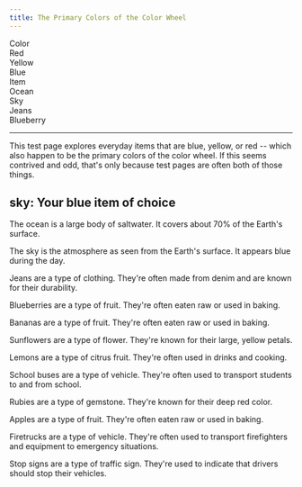 ```yaml
---
title: The Primary Colors of the Color Wheel
---
```


<div id="markdoc-chooser"><div><div class="markdoc-pref__container"><div class="markdoc-pref__label">Color</div><div class="markdoc-pref__pill " data-pref-id="color" data-option-id="red">Red</div><div class="markdoc-pref__pill " data-pref-id="color" data-option-id="yellow">Yellow</div><div class="markdoc-pref__pill selected" data-pref-id="color" data-option-id="blue">Blue</div></div><div class="markdoc-pref__container"><div class="markdoc-pref__label">Item</div><div class="markdoc-pref__pill " data-pref-id="item" data-option-id="ocean">Ocean</div><div class="markdoc-pref__pill selected" data-pref-id="item" data-option-id="sky">Sky</div><div class="markdoc-pref__pill " data-pref-id="item" data-option-id="jeans">Jeans</div><div class="markdoc-pref__pill " data-pref-id="item" data-option-id="blueberry">Blueberry</div></div><hr /></div></div>
<div id="markdoc-content"><article>
  <p>
    This test page explores everyday items that are blue, yellow, or red --
    which also happen to be the primary colors of the color wheel. If this seems
    contrived and odd, that's only because test pages are often both of those
    things.
  </p>
  <h2>sky: Your blue item of choice</h2>
  <div class="markdoc__toggleable" data-if="4">
    <div class="markdoc__toggleable markdoc__hidden" data-if="0">
      <p>
        The ocean is a large body of saltwater. It covers about 70% of the
        Earth's surface.
      </p>
    </div>
    <div class="markdoc__toggleable" data-if="1">
      <p>
        The sky is the atmosphere as seen from the Earth's surface. It appears
        blue during the day.
      </p>
    </div>
    <div class="markdoc__toggleable markdoc__hidden" data-if="2">
      <p>
        Jeans are a type of clothing. They're often made from denim and are
        known for their durability.
      </p>
    </div>
    <div class="markdoc__toggleable markdoc__hidden" data-if="3">
      <p>
        Blueberries are a type of fruit. They're often eaten raw or used in
        baking.
      </p>
    </div>
  </div>
  <div class="markdoc__toggleable markdoc__hidden" data-if="5">
    <div class="markdoc__toggleable markdoc__hidden" data-if="7">
      <p>
        Bananas are a type of fruit. They're often eaten raw or used in baking.
      </p>
    </div>
    <div class="markdoc__toggleable markdoc__hidden" data-if="8">
      <p>
        Sunflowers are a type of flower. They're known for their large, yellow
        petals.
      </p>
    </div>
    <div class="markdoc__toggleable markdoc__hidden" data-if="9">
      <p>
        Lemons are a type of citrus fruit. They're often used in drinks and
        cooking.
      </p>
    </div>
    <div class="markdoc__toggleable markdoc__hidden" data-if="10">
      <p>
        School buses are a type of vehicle. They're often used to transport
        students to and from school.
      </p>
    </div>
  </div>
  <div class="markdoc__toggleable markdoc__hidden" data-if="6">
    <div class="markdoc__toggleable markdoc__hidden" data-if="11">
      <p>
        Rubies are a type of gemstone. They're known for their deep red color.
      </p>
    </div>
    <div class="markdoc__toggleable markdoc__hidden" data-if="12">
      <p>
        Apples are a type of fruit. They're often eaten raw or used in baking.
      </p>
    </div>
    <div class="markdoc__toggleable markdoc__hidden" data-if="13">
      <p>
        Firetrucks are a type of vehicle. They're often used to transport
        firefighters and equipment to emergency situations.
      </p>
    </div>
    <div class="markdoc__toggleable markdoc__hidden" data-if="14">
      <p>
        Stop signs are a type of traffic sign. They're used to indicate that
        drivers should stop their vehicles.
      </p>
    </div>
  </div>
</article>
</div>
  <script>    clientRenderer.initialize({        pagePrefsConfig: [{"n":"Color","i":"color","o":"primary_color_options"},{"n":"Item","i":"item","o":"<COLOR>_item_options"}],        prefOptionsConfig: {"primary_color_options":[{"n":"Red","i":"red"},{"n":"Yellow","i":"yellow"},{"n":"Blue","d":true,"i":"blue"}],"red_item_options":[{"n":"Ruby","i":"ruby"},{"n":"Apple","d":true,"i":"apple"},{"n":"Firetruck","i":"firetruck"},{"n":"Stop sign","i":"stop_sign"}],"yellow_item_options":[{"n":"Banana","d":true,"i":"banana"},{"n":"Sunflower","i":"sunflower"},{"n":"Lemon","i":"lemon"},{"n":"School bus","i":"school_bus"}],"blue_item_options":[{"n":"Ocean","i":"ocean"},{"n":"Sky","d":true,"i":"sky"},{"n":"Jeans","i":"jeans"},{"n":"Blueberry","i":"blueberry"}]},        selectedValsByPrefId: {"color":"blue","item":"sky"},        ifFunctionsByRef: {"0":{"m":"F","n":"e","p":{"0":{"m":"V","p":["item"],"v":"sky"},"1":"ocean"},"v":false,"r":"0"},"1":{"m":"F","n":"e","p":{"0":{"m":"V","p":["item"],"v":"sky"},"1":"sky"},"v":true,"r":"1"},"2":{"m":"F","n":"e","p":{"0":{"m":"V","p":["item"],"v":"sky"},"1":"jeans"},"v":false,"r":"2"},"3":{"m":"F","n":"e","p":{"0":{"m":"V","p":["item"],"v":"sky"},"1":"blueberry"},"v":false,"r":"3"},"4":{"m":"F","n":"e","p":{"0":{"m":"V","p":["color"],"v":"blue"},"1":"blue"},"v":true,"r":"4"},"5":{"m":"F","n":"e","p":{"0":{"m":"V","p":["color"],"v":"blue"},"1":"yellow"},"v":false,"r":"5"},"6":{"m":"F","n":"e","p":{"0":{"m":"V","p":["color"],"v":"blue"},"1":"red"},"v":false,"r":"6"},"7":{"m":"F","n":"e","p":{"0":{"m":"V","p":["item"],"v":"sky"},"1":"banana"},"v":false,"r":"7"},"8":{"m":"F","n":"e","p":{"0":{"m":"V","p":["item"],"v":"sky"},"1":"sunflower"},"v":false,"r":"8"},"9":{"m":"F","n":"e","p":{"0":{"m":"V","p":["item"],"v":"sky"},"1":"lemon"},"v":false,"r":"9"},"10":{"m":"F","n":"e","p":{"0":{"m":"V","p":["item"],"v":"sky"},"1":"school_bus"},"v":false,"r":"10"},"11":{"m":"F","n":"e","p":{"0":{"m":"V","p":["item"],"v":"sky"},"1":"ruby"},"v":false,"r":"11"},"12":{"m":"F","n":"e","p":{"0":{"m":"V","p":["item"],"v":"sky"},"1":"apple"},"v":false,"r":"12"},"13":{"m":"F","n":"e","p":{"0":{"m":"V","p":["item"],"v":"sky"},"1":"firetruck"},"v":false,"r":"13"},"14":{"m":"F","n":"e","p":{"0":{"m":"V","p":["item"],"v":"sky"},"1":"stop_sign"},"v":false,"r":"14"}}    });  </script>  
